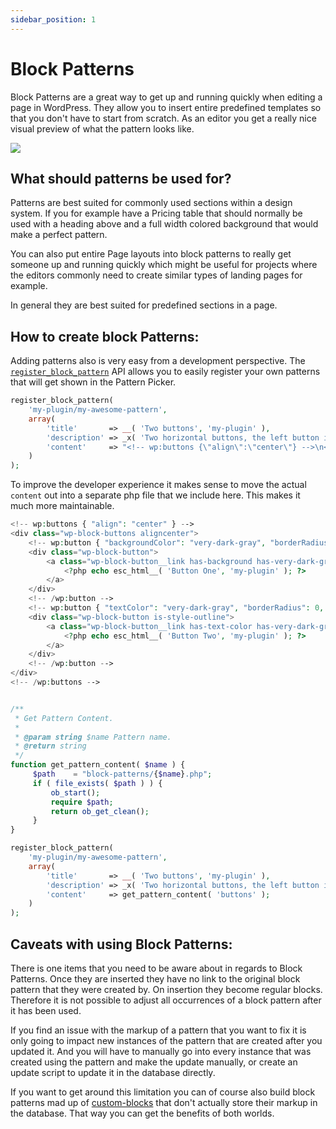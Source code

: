 ```yaml
---
sidebar_position: 1
---
```


# Block Patterns

Block Patterns are a great way to get up and running quickly when editing a page in WordPress. They allow you to insert entire predefined templates so that you don't have to start from scratch. As an editor you get a really nice visual preview of what the pattern looks like. 

![](/img/pattern-modal.png)

## What should patterns be used for? 

Patterns are best suited for commonly used sections within a design system. If you for example have a Pricing table that should normally be used with a heading above and a full width colored background that would make a perfect pattern. 

You can also put entire Page layouts into block patterns to really get someone up and running quickly which might be useful for projects where the editors commonly need to create similar types of landing pages for example. 

In general they are best suited for predefined sections in a page. 

## How to create block Patterns:

Adding patterns also is very easy from a development perspective. The [`register_block_pattern`](https://developer.wordpress.org/block-editor/reference-guides/block-api/block-patterns/#register_block_pattern) API allows you to easily register your own patterns that will get shown in the Pattern Picker.

```php title="includes/blocks.php"
register_block_pattern(
    'my-plugin/my-awesome-pattern',
    array(
        'title'       => __( 'Two buttons', 'my-plugin' ),
        'description' => _x( 'Two horizontal buttons, the left button is filled in, and the right button is outlined.', 'Block pattern description', 'my-plugin' ),
        'content'     => "<!-- wp:buttons {\"align\":\"center\"} -->\n<div class=\"wp-block-buttons aligncenter\"><!-- wp:button {\"backgroundColor\":\"very-dark-gray\",\"borderRadius\":0} -->\n<div class=\"wp-block-button\"><a class=\"wp-block-button__link has-background has-very-dark-gray-background-color no-border-radius\">" . esc_html__( 'Button One', 'my-plugin' ) . "</a></div>\n<!-- /wp:button -->\n\n<!-- wp:button {\"textColor\":\"very-dark-gray\",\"borderRadius\":0,\"className\":\"is-style-outline\"} -->\n<div class=\"wp-block-button is-style-outline\"><a class=\"wp-block-button__link has-text-color has-very-dark-gray-color no-border-radius\">" . esc_html__( 'Button Two', 'my-plugin' ) . "</a></div>\n<!-- /wp:button --></div>\n<!-- /wp:buttons -->",
    )
); 
```

To improve the developer experience it makes sense to move the actual `content` out into a separate php file that we include here. This makes it much more maintainable.

```php title="block-patterns/buttons.php"
<!-- wp:buttons { "align": "center" } -->
<div class="wp-block-buttons aligncenter">
	<!-- wp:button { "backgroundColor": "very-dark-gray", "borderRadius": 0 } -->
	<div class="wp-block-button">
		<a class="wp-block-button__link has-background has-very-dark-gray-background-color no-border-radius">
			<?php echo esc_html__( 'Button One', 'my-plugin' ); ?>
		</a>
	</div>
	<!-- /wp:button -->
	<!-- wp:button { "textColor": "very-dark-gray", "borderRadius": 0, "className": "is-style-outline" } -->
	<div class="wp-block-button is-style-outline">
		<a class="wp-block-button__link has-text-color has-very-dark-gray-color no-border-radius">
			<?php echo esc_html__( 'Button Two', 'my-plugin' ); ?>
		</a>
	</div>
	<!-- /wp:button -->
</div>
<!-- /wp:buttons -->
```


```php title="blocks/register-paterns.php"

/**
 * Get Pattern Content.
 *
 * @param string $name Pattern name.
 * @return string
 */
function get_pattern_content( $name ) {
     $path    = "block-patterns/{$name}.php";
     if ( file_exists( $path ) ) {
         ob_start();
         require $path;
         return ob_get_clean();
     }
}

register_block_pattern(
    'my-plugin/my-awesome-pattern',
    array(
        'title'       => __( 'Two buttons', 'my-plugin' ),
        'description' => _x( 'Two horizontal buttons, the left button is filled in, and the right button is outlined.', 'Block pattern description', 'my-plugin' ),
        'content'     => get_pattern_content( 'buttons' );
    )
); 
```

## Caveats with using Block Patterns:
There is one items that you need to be aware about in regards to Block Patterns. Once they are inserted they have no link to the original block pattern that they were created by. On insertion they become regular blocks. Therefore it is not possible to adjust all occurrences of a block pattern after it has been used. 

If you find an issue with the markup of a pattern that you want to fix it is only going to impact new instances of the pattern that are created after you updated it. And you will have to manually go into every instance that was created using the pattern and make the update manually, or create an update script to update it in the database directly. 

If you want to get around this limitation you can of course also build block patterns mad up of [custom-blocks](./custom-blocks) that don't actually store their markup in the database. That way you can get the benefits of both worlds.